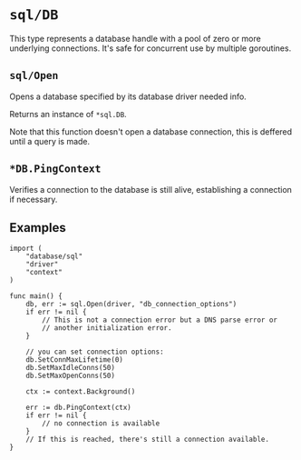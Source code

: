# `sql/DB`
This type represents a database handle with a pool of zero or more 
underlying connections. It's safe for concurrent use by multiple 
goroutines.
## `sql/Open`
Opens a database specified by its database driver needed info.  
  
Returns an instance of `*sql.DB`.  
  
Note that this function doesn't open a database connection, this is 
deffered until a query is made.
## `*DB.PingContext`
Verifies a connection to the database is still alive, establishing a 
connection if necessary.
## Examples
```golang
import (
    "database/sql"
    "driver"
    "context"
)

func main() {
    db, err := sql.Open(driver, "db_connection_options")
    if err != nil {
        // This is not a connection error but a DNS parse error or 
        // another initialization error.
    }

    // you can set connection options:
    db.SetConnMaxLifetime(0)
    db.SetMaxIdleConns(50)
    db.SetMaxOpenConns(50)

    ctx := context.Background()

    err := db.PingContext(ctx)
    if err != nil {
        // no connection is available
    }
    // If this is reached, there's still a connection available.
}
```
